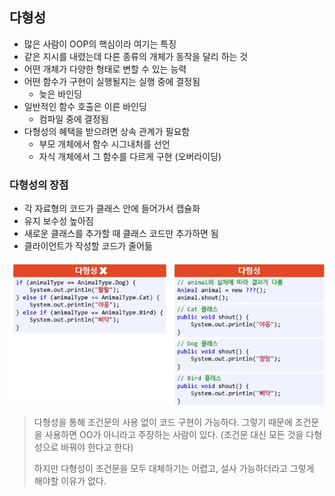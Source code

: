 ## 다형성

- 많은 사람이 OOP의 핵심이라 여기는 특징
- 같은 지시를 내렸는데 다른 종류의 개체가 동작을 달리 하는 것
- 어떤 개체가 다양한 형태로 변할 수 있는 능력
- 어떤 함수가 구현이 실행될지는 실행 중에 결정됨
  - 늦은 바인딩
- 일반적인 함수 호출은 이른 바인딩
  - 컴파일 중에 결정됨
- 다형성의 혜택을 받으려면 상속 관계가 필요함
  - 부모 개체에서 함수 시그내처를 선언
  - 자식 개체에서 그 함수를 다르게 구현 (오버라이딩)



### 다형성의 장점

- 각 자료형의 코드가 클래스 안에 들어가서 캡슐화
- 유지 보수성 높아짐
- 새로운 클래스를 추가할 때 클래스 코드만 추가하면 됨
- 클라이언트가 작성할 코드가 줄어듦

![다형성의 장점](./images/07_1.png)

> 다형성을 통해 조건문의 사용 없이 코드 구현이 가능하다. 그렇기 때문에 조건문을 사용하면 OO가 아니라고 주장하는 사람이 있다. (조건문 대신 모든 것을 다형성으로 바꿔야 한다고 한다)
>
> 하지만 다형성이 조건문을 모두 대체하기는 어렵고, 설사 가능하더라고 그렇게 해야할 이유가 없다.
